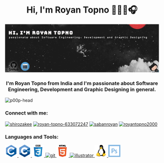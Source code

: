 <h1 align="center">Hi, I'm Royan Topno 🙋🏾‍♂️🎧</h1>

<p align="center"><img src="https://github.com/P00P-head/P00P-head/blob/main/github_banner.png"/> </p>
<h3 align="center">I'm Royan Topno from India and I'm passionate about Software Engineering, Development and Graphic Designing in general.</h3>

<p align="left"> <img src="https://komarev.com/ghpvc/?username=p00p-head&label=Profile%20views&color=0e75b6&style=flat" alt="p00p-head" /> </p>

<h3 align="left">Connect with me:</h3>
<p align="left">
<a href="https://twitter.com/shirozakee" target="blank"><img align="center" src="https://raw.githubusercontent.com/rahuldkjain/github-profile-readme-generator/master/src/images/icons/Social/twitter.svg" alt="shirozakee" height="30" width="40" /></a>
<a href="https://linkedin.com/in/royan-topno-633072247" target="blank"><img align="center" src="https://raw.githubusercontent.com/rahuldkjain/github-profile-readme-generator/master/src/images/icons/Social/linked-in-alt.svg" alt="royan-topno-633072247" height="30" width="40" /></a>
<a href="https://instagram.com/sabanroyan" target="blank"><img align="center" src="https://raw.githubusercontent.com/rahuldkjain/github-profile-readme-generator/master/src/images/icons/Social/instagram.svg" alt="sabanroyan" height="30" width="40" /></a>
<a href="https://www.hackerrank.com/royantopno2000" target="blank"><img align="center" src="https://raw.githubusercontent.com/rahuldkjain/github-profile-readme-generator/master/src/images/icons/Social/hackerrank.svg" alt="royantopno2000" height="30" width="40" /></a>
</p>

<h3 align="left">Languages and Tools:</h3>
<p align="left"> <a href="https://www.cprogramming.com/" target="_blank" rel="noreferrer"> <img src="https://raw.githubusercontent.com/devicons/devicon/master/icons/c/c-original.svg" alt="c" width="40" height="40"/> </a> <a href="https://www.w3schools.com/cpp/" target="_blank" rel="noreferrer"> <img src="https://raw.githubusercontent.com/devicons/devicon/master/icons/cplusplus/cplusplus-original.svg" alt="cplusplus" width="40" height="40"/> </a> <a href="https://www.w3schools.com/css/" target="_blank" rel="noreferrer"> <img src="https://raw.githubusercontent.com/devicons/devicon/master/icons/css3/css3-original-wordmark.svg" alt="css3" width="40" height="40"/> </a> <a href="https://git-scm.com/" target="_blank" rel="noreferrer"> <img src="https://www.vectorlogo.zone/logos/git-scm/git-scm-icon.svg" alt="git" width="40" height="40"/> </a> <a href="https://www.w3.org/html/" target="_blank" rel="noreferrer"> <img src="https://raw.githubusercontent.com/devicons/devicon/master/icons/html5/html5-original-wordmark.svg" alt="html5" width="40" height="40"/> </a> <a href="https://www.adobe.com/in/products/illustrator.html" target="_blank" rel="noreferrer"> <img src="https://www.vectorlogo.zone/logos/adobe_illustrator/adobe_illustrator-icon.svg" alt="illustrator" width="40" height="40"/> </a> <a href="https://www.linux.org/" target="_blank" rel="noreferrer"> <img src="https://raw.githubusercontent.com/devicons/devicon/master/icons/linux/linux-original.svg" alt="linux" width="40" height="40"/> </a> <a href="https://www.photoshop.com/en" target="_blank" rel="noreferrer"> <img src="https://raw.githubusercontent.com/devicons/devicon/master/icons/photoshop/photoshop-line.svg" alt="photoshop" width="40" height="40"/> </a> </p>

<!--p><img align="left" src="https://github-readme-stats.vercel.app/api/top-langs?username=p00p-head&show_icons=true&locale=en&layout=compact" alt="p00p-head" /></p>

<p>&nbsp;<img align="center" src="https://github-readme-stats.vercel.app/api?username=p00p-head&show_icons=true&locale=en" alt="p00p-head" /></p>
